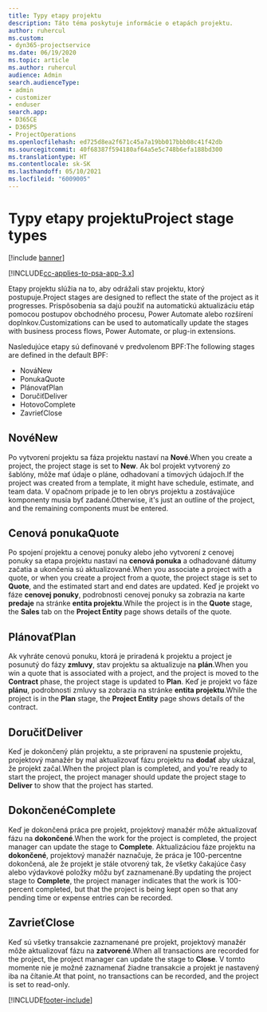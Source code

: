 ```yaml
---
title: Typy etapy projektu
description: Táto téma poskytuje informácie o etapách projektu.
author: ruhercul
ms.custom:
- dyn365-projectservice
ms.date: 06/19/2020
ms.topic: article
ms.author: ruhercul
audience: Admin
search.audienceType:
- admin
- customizer
- enduser
search.app:
- D365CE
- D365PS
- ProjectOperations
ms.openlocfilehash: ed725d8ea2f671c45a7a19bb017bbb08c41f42db
ms.sourcegitcommit: 40f68387f594180af64a5e5c748b6efa188bd300
ms.translationtype: HT
ms.contentlocale: sk-SK
ms.lasthandoff: 05/10/2021
ms.locfileid: "6009005"
---
```

# <a name="project-stage-types"></a><span data-ttu-id="30d8d-103">Typy etapy projektu</span><span class="sxs-lookup"><span data-stu-id="30d8d-103">Project stage types</span></span> 

[!include [banner](../includes/psa-now-project-operations.md)]

[!INCLUDE[cc-applies-to-psa-app-3.x](../includes/cc-applies-to-psa-app-3x.md)]

<span data-ttu-id="30d8d-104">Etapy projektu slúžia na to, aby odrážali stav projektu, ktorý postupuje.</span><span class="sxs-lookup"><span data-stu-id="30d8d-104">Project stages are designed to reflect the state of the project as it progresses.</span></span> <span data-ttu-id="30d8d-105">Prispôsobenia sa dajú použiť na automatickú aktualizáciu etáp pomocou postupov obchodného procesu, Power Automate alebo rozšírení doplnkov.</span><span class="sxs-lookup"><span data-stu-id="30d8d-105">Customizations can be used to automatically update the stages with business process flows, Power Automate, or plug-in extensions.</span></span>

<span data-ttu-id="30d8d-106">Nasledujúce etapy sú definované v predvolenom BPF:</span><span class="sxs-lookup"><span data-stu-id="30d8d-106">The following stages are defined in the default BPF:</span></span>

- <span data-ttu-id="30d8d-107">Nová</span><span class="sxs-lookup"><span data-stu-id="30d8d-107">New</span></span>
- <span data-ttu-id="30d8d-108">Ponuka</span><span class="sxs-lookup"><span data-stu-id="30d8d-108">Quote</span></span>
- <span data-ttu-id="30d8d-109">Plánovať</span><span class="sxs-lookup"><span data-stu-id="30d8d-109">Plan</span></span>
- <span data-ttu-id="30d8d-110">Doručiť</span><span class="sxs-lookup"><span data-stu-id="30d8d-110">Deliver</span></span>
- <span data-ttu-id="30d8d-111">Hotovo</span><span class="sxs-lookup"><span data-stu-id="30d8d-111">Complete</span></span>
- <span data-ttu-id="30d8d-112">Zavrieť</span><span class="sxs-lookup"><span data-stu-id="30d8d-112">Close</span></span> 

## <a name="new"></a><span data-ttu-id="30d8d-113">Nové</span><span class="sxs-lookup"><span data-stu-id="30d8d-113">New</span></span>

<span data-ttu-id="30d8d-114">Po vytvorení projektu sa fáza projektu nastaví na **Nové**.</span><span class="sxs-lookup"><span data-stu-id="30d8d-114">When you create a project, the project stage is set to **New**.</span></span> <span data-ttu-id="30d8d-115">Ak bol projekt vytvorený zo šablóny, môže mať údaje o pláne, odhadovaní a tímových údajoch.</span><span class="sxs-lookup"><span data-stu-id="30d8d-115">If the project was created from a template, it might have schedule, estimate, and team data.</span></span> <span data-ttu-id="30d8d-116">V opačnom prípade je to len obrys projektu a zostávajúce komponenty musia byť zadané.</span><span class="sxs-lookup"><span data-stu-id="30d8d-116">Otherwise, it's just an outline of the project, and the remaining components must be entered.</span></span>

## <a name="quote"></a><span data-ttu-id="30d8d-117">Cenová ponuka</span><span class="sxs-lookup"><span data-stu-id="30d8d-117">Quote</span></span>

<span data-ttu-id="30d8d-118">Po spojení projektu a cenovej ponuky alebo jeho vytvorení z cenovej ponuky sa etapa projektu nastaví na **cenová ponuka** a odhadované dátumy začatia a ukončenia sú aktualizované.</span><span class="sxs-lookup"><span data-stu-id="30d8d-118">When you associate a project with a quote, or when you create a project from a quote, the project stage is set to **Quote**, and the estimated start and end dates are updated.</span></span> <span data-ttu-id="30d8d-119">Keď je projekt vo fáze **cenovej ponuky**, podrobnosti cenovej ponuky sa zobrazia na karte **predaje** na stránke **entita projektu**.</span><span class="sxs-lookup"><span data-stu-id="30d8d-119">While the project is in the **Quote** stage, the **Sales** tab on the **Project Entity** page shows details of the quote.</span></span>

## <a name="plan"></a><span data-ttu-id="30d8d-120">Plánovať</span><span class="sxs-lookup"><span data-stu-id="30d8d-120">Plan</span></span>

<span data-ttu-id="30d8d-121">Ak vyhráte cenovú ponuku, ktorá je priradená k projektu a project je posunutý do fázy **zmluvy**, stav projektu sa aktualizuje na **plán**.</span><span class="sxs-lookup"><span data-stu-id="30d8d-121">When you win a quote that is associated with a project, and the project is moved to the **Contract** phase, the project stage is updated to **Plan**.</span></span> <span data-ttu-id="30d8d-122">Keď je projekt vo fáze **plánu**, podrobnosti zmluvy sa zobrazia na stránke **entita projektu**.</span><span class="sxs-lookup"><span data-stu-id="30d8d-122">While the project is in the **Plan** stage, the **Project Entity** page shows details of the contract.</span></span>

## <a name="deliver"></a><span data-ttu-id="30d8d-123">Doručiť</span><span class="sxs-lookup"><span data-stu-id="30d8d-123">Deliver</span></span>

<span data-ttu-id="30d8d-124">Keď je dokončený plán projektu, a ste pripravení na spustenie projektu, projektový manažér by mal aktualizovať fázu projektu na **dodať** aby ukázal, že projekt začal.</span><span class="sxs-lookup"><span data-stu-id="30d8d-124">When the project plan is completed, and you're ready to start the project, the project manager should update the project stage to **Deliver** to show that the project has started.</span></span>

## <a name="complete"></a><span data-ttu-id="30d8d-125">Dokončené</span><span class="sxs-lookup"><span data-stu-id="30d8d-125">Complete</span></span> 

<span data-ttu-id="30d8d-126">Keď je dokončená práca pre projekt, projektový manažér môže aktualizovať fázu na **dokončené**.</span><span class="sxs-lookup"><span data-stu-id="30d8d-126">When the work for the project is completed, the project manager can update the stage to **Complete**.</span></span> <span data-ttu-id="30d8d-127">Aktualizáciou fáze projektu na **dokončené**, projektový manažér naznačuje, že práca je 100-percentne dokončená, ale že projekt je stále otvorený tak, že všetky čakajúce časy alebo výdavkové položky môžu byť zaznamenané.</span><span class="sxs-lookup"><span data-stu-id="30d8d-127">By updating the project stage to **Complete**, the project manager indicates that the work is 100-percent completed, but that the project is being kept open so that any pending time or expense entries can be recorded.</span></span>

## <a name="close"></a><span data-ttu-id="30d8d-128">Zavrieť</span><span class="sxs-lookup"><span data-stu-id="30d8d-128">Close</span></span>

<span data-ttu-id="30d8d-129">Keď sú všetky transakcie zaznamenané pre projekt, projektový manažér môže aktualizovať fázu na **zatvorené**.</span><span class="sxs-lookup"><span data-stu-id="30d8d-129">When all transactions are recorded for the project, the project manager can update the stage to **Close**.</span></span> <span data-ttu-id="30d8d-130">V tomto momente nie je možné zaznamenať žiadne transakcie a projekt je nastavený iba na čítanie.</span><span class="sxs-lookup"><span data-stu-id="30d8d-130">At that point, no transactions can be recorded, and the project is set to read-only.</span></span>


[!INCLUDE[footer-include](../includes/footer-banner.md)]
